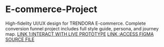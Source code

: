 # E-commerce-Project
High-fidelity UI/UX design for TRENDORA E-commerce. Complete conversion funnel project includes full style guide, persona, and journey map.
[LINK 1:INTERACT WITH LIVE PROTOTYPE](https://www.figma.com/proto/zRmhdWLD3eEU0YUSK7HYY4/Clothing-Brand?page-id=3%3A4&node-id=683-2020&viewport=1208%2C74%2C0.5&t=tJCYcsCQF6YriVc2-1&scaling=min-zoom&content-scaling=fixed&starting-point-node-id=683%3A2020)
[LINK :ACCESS FIGMA SOURCE FILE](https://www.figma.com/design/zRmhdWLD3eEU0YUSK7HYY4/Clothing-Brand?m=auto&t=wauAJwdW3Wyv4we6-6)
